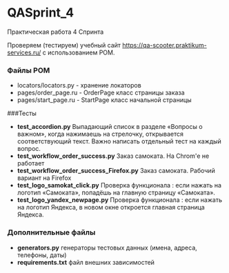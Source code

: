 # QASprint_4

Практическая работа 4 Спринта

Проверяем (тестируем) учебный сайт https://qa-scooter.praktikum-services.ru/ с использованием POM.
### Файлы POM
- locators/locators.py  - хранение локаторов 
- pages/order_page.ru - OrderPage класс страницы заказа 
- pages/start_page.ru - StartPage класс начальной страницы 

###Тесты 
- **test_accordion.py** Выпадающий список в разделе «Вопросы о важном», когда нажимаешь на стрелочку, открывается соответствующий текст. Важно написать отдельный тест на каждый вопрос.
- **test_workflow_order_success.py** Заказ самоката. На Chrom'e не работает 
- **test_workflow_order_success_Firefox.py** Заказ самоката. Рабочий вариант на Firefox
- **test_logo_samokat_click.py** Проверка функционала : если нажать на логотип «Самоката», попадёшь на главную страницу «Самоката».
- **test_logo_yandex_newpage.py** Проверка функционала : если нажать на логотип Яндекса, в новом окне откроется главная страница Яндекса.

### Дополнительные файлы
- **generators.py** генераторы тестовых данных (имена, адреса, телефоны, даты)
- **requirements.txt** файл внешних зависимостей